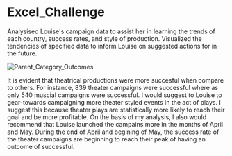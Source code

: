 # Excel_Challenge

Analysised Louise's campaign data to assist her in learning the trends of each country, success rates, and style of production. Visualized the tendencies of specified data to inform Louise on suggested actions for in the future.

![Parent_Category_Outcomes](path/to/Parent_Category_Outcomes.png)

It is evident that theatrical productions were more succesful when compare to others. For instance, 839 theater campaigns were successful where as only 540 muscial campaigns were successful. I would suggest to Louise to gear-towards campaigning more theater styled events in the act of plays. I suggest this because theater plays are statistically more likely to reach their goal and be more profitable. On the basis of my analysis, I also would recommend that Louise launched the campains more in the months of April and May. During the end of April and begining of May, the success rate of the theater campaigns are beginning to reach their peak of having an outcome of successful. 
